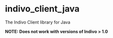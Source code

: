 indivo_client_java
==================

The Indivo Client library for Java


**NOTE: Does not work with versions of Indivo > 1.0**

